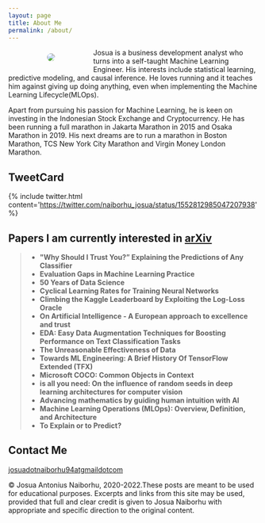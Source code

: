 ```yaml
---
layout: page
title: About Me
permalink: /about/
---
```


<div style="width:30%; float:left; padding: 10px" align="center">
    <img style="border: 0px solid gray;border-radius: 20px;-moz-border-radius: 20px;-khtml-border-radius: 20px;-webkit-border-radius: 20px;" 
     src="{{site.baseurl}}/images/hello.jpg"/>
</div>
Josua is a business development analyst who turns into a self-taught Machine Learning Engineer. His interests include statistical learning, predictive modeling, and causal inference.
He loves running and it teaches him against giving up doing anything, even when implementing the Machine Learning Lifecycle(MLOps).

Apart from pursuing his passion for Machine Learning, he is keen on investing in the Indonesian Stock Exchange and Cryptocurrency. He has been running a full marathon in Jakarta Marathon in 2015 and Osaka Marathon in 2019. His next dreams are to run a marathon in Boston Marathon, TCS New York City Marathon and Virgin Money London Marathon.


## TweetCard
{% include twitter.html content='https://twitter.com/naiborhu_josua/status/1552812985047207938' %}

## Papers I am currently interested in [arXiv](https://arxiv.org/)
 > - **"Why Should I Trust You?” Explaining the Predictions of Any Classifier**
 > - **Evaluation Gaps in Machine Learning Practice**
 > - **50 Years of Data Science**
 > - **Cyclical Learning Rates for Training Neural Networks**
 > - **Climbing the Kaggle Leaderboard by Exploiting the Log-Loss Oracle**
 > - **On Artificial Intelligence - A European approach to excellence and trust**
 > - **EDA: Easy Data Augmentation Techniques for Boosting Performance on Text Classification Tasks**
 > - **The Unreasonable Effectiveness of Data**
 > - **Towards ML Engineering: A Brief History Of TensorFlow Extended (TFX)**
 > - **Microsoft COCO: Common Objects in Context**
 > - **is all you need: On the influence of random seeds in deep learning architectures for computer vision**
 > - **Advancing mathematics by guiding human intuition with AI**
 > - **Machine Learning Operations (MLOps): Overview, Definition, and Architecture**
 > - **To Explain or to Predict?**

## Contact Me 
[josuadotnaiborhu94atgmaildotcom](mailto:josua.naiborhu94@gmail.com)

© Josua Antonius Naiborhu, 2020-2022.These posts are meant to be used for educational purposes. Excerpts and links from this site may be used, provided that full and clear credit is given to Josua Naiborhu with appropriate and specific direction to the original content.

